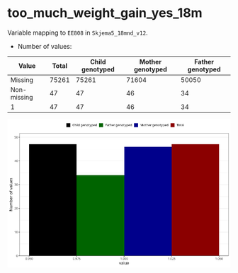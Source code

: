 # too_much_weight_gain_yes_18m
Variable mapping to `EE808` in `Skjema5_18mnd_v12`.
- Number of values:

| Value | Total | Child genotyped | Mother genotyped | Father genotyped |
| ----- | ----- | --------------- | ---------------- | ---------------- |
| Missing | 75261 | 75261 | 71604 | 50050 |
| Non-missing | 47 | 47 | 46 | 34 |
| 1 | 47 | 47 | 46 | 34 |



![](too_much_weight_gain_yes_18m_n.png)



